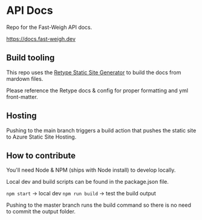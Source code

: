 # API Docs

Repo for the Fast-Weigh API docs.

https://docs.fast-weigh.dev

## Build tooling

This repo uses the [Retype Static Site Generator](https://retype.com) to build the docs from mardown files.

Please reference the Retype docs & config for proper formatting and yml front-matter.

## Hosting

Pushing to the main branch triggers a build action that pushes the static site to Azure Static Site Hosting.

## How to contribute

You'll need Node & NPM (ships with Node install) to develop locally.

Local dev and build scripts can be found in the package.json file.

```npm start``` -> local dev
```npm run build``` -> test the build output

Pushing to the master branch runs the build command so there is no need to commit the output folder.